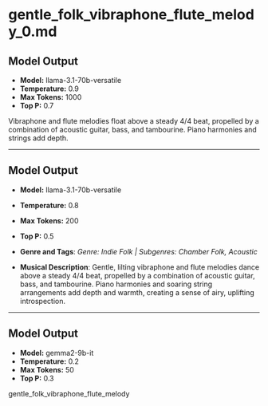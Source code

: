 # gentle_folk_vibraphone_flute_melody_0.md

## Model Output
- **Model:** llama-3.1-70b-versatile
- **Temperature:** 0.9
- **Max Tokens:** 1000
- **Top P:** 0.7

Vibraphone and flute melodies float above a steady 4/4 beat, propelled by a combination of acoustic guitar, bass, and tambourine. Piano harmonies and strings add depth.

---

## Model Output
- **Model:** llama-3.1-70b-versatile
- **Temperature:** 0.8
- **Max Tokens:** 200
- **Top P:** 0.5

- **Genre and Tags**: *Genre: Indie Folk | Subgenres: Chamber Folk, Acoustic*
- **Musical Description**: Gentle, lilting vibraphone and flute melodies dance above a steady 4/4 beat, propelled by a combination of acoustic guitar, bass, and tambourine. Piano harmonies and soaring string arrangements add depth and warmth, creating a sense of airy, uplifting introspection.

---

## Model Output
- **Model:** gemma2-9b-it
- **Temperature:** 0.2
- **Max Tokens:** 50
- **Top P:** 0.3

gentle_folk_vibraphone_flute_melody
